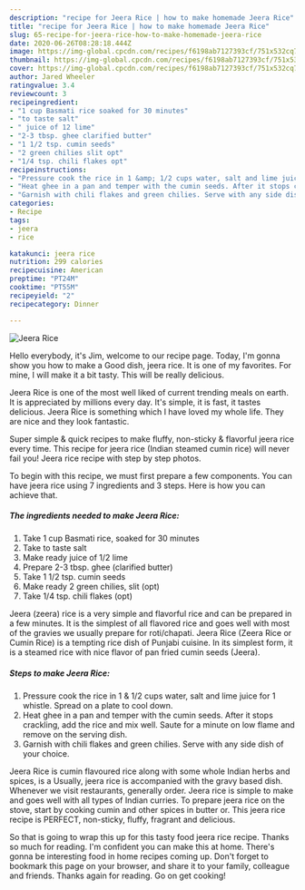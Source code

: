 ```yaml
---
description: "recipe for Jeera Rice | how to make homemade Jeera Rice"
title: "recipe for Jeera Rice | how to make homemade Jeera Rice"
slug: 65-recipe-for-jeera-rice-how-to-make-homemade-jeera-rice
date: 2020-06-26T08:28:18.444Z
image: https://img-global.cpcdn.com/recipes/f6198ab7127393cf/751x532cq70/jeera-rice-recipe-main-photo.jpg
thumbnail: https://img-global.cpcdn.com/recipes/f6198ab7127393cf/751x532cq70/jeera-rice-recipe-main-photo.jpg
cover: https://img-global.cpcdn.com/recipes/f6198ab7127393cf/751x532cq70/jeera-rice-recipe-main-photo.jpg
author: Jared Wheeler
ratingvalue: 3.4
reviewcount: 3
recipeingredient:
- "1 cup Basmati rice soaked for 30 minutes"
- "to taste salt"
- " juice of 12 lime"
- "2-3 tbsp. ghee clarified butter"
- "1 1/2 tsp. cumin seeds"
- "2 green chilies slit opt"
- "1/4 tsp. chili flakes opt"
recipeinstructions:
- "Pressure cook the rice in 1 &amp; 1/2 cups water, salt and lime juice for 1 whistle. Spread on a plate to cool down."
- "Heat ghee in a pan and temper with the cumin seeds. After it stops crackling, add the rice and mix well. Saute for a minute on low flame and remove on the serving dish."
- "Garnish with chili flakes and green chilies. Serve with any side dish of your choice."
categories:
- Recipe
tags:
- jeera
- rice

katakunci: jeera rice 
nutrition: 299 calories
recipecuisine: American
preptime: "PT24M"
cooktime: "PT55M"
recipeyield: "2"
recipecategory: Dinner

---
```



![Jeera Rice](https://img-global.cpcdn.com/recipes/f6198ab7127393cf/751x532cq70/jeera-rice-recipe-main-photo.jpg)

Hello everybody, it's Jim, welcome to our recipe page. Today, I'm gonna show you how to make a Good dish, jeera rice. It is one of my favorites. For mine, I will make it a bit tasty. This will be really delicious.

Jeera Rice is one of the most well liked of current trending meals on earth. It is appreciated by millions every day. It's simple, it is fast, it tastes delicious. Jeera Rice is something which I have loved my whole life. They are nice and they look fantastic.

Super simple &amp; quick recipes to make fluffy, non-sticky &amp; flavorful jeera rice every time. This recipe for jeera rice (Indian steamed cumin rice) will never fail you! Jeera rice recipe with step by step photos.


To begin with this recipe, we must first prepare a few components. You can have jeera rice using 7 ingredients and 3 steps. Here is how you can achieve that.

<!--inarticleads1-->

##### The ingredients needed to make Jeera Rice:

1. Take 1 cup Basmati rice, soaked for 30 minutes
1. Take to taste salt
1. Make ready  juice of 1/2 lime
1. Prepare 2-3 tbsp. ghee (clarified butter)
1. Take 1 1/2 tsp. cumin seeds
1. Make ready 2 green chilies, slit (opt)
1. Take 1/4 tsp. chili flakes (opt)


Jeera (zeera) rice is a very simple and flavorful rice and can be prepared in a few minutes. It is the simplest of all flavored rice and goes well with most of the gravies we usually prepare for roti/chapati. Jeera Rice (Zeera Rice or Cumin Rice) is a tempting rice dish of Punjabi cuisine. In its simplest form, it is a steamed rice with nice flavor of pan fried cumin seeds (Jeera). 

<!--inarticleads2-->

##### Steps to make Jeera Rice:

1. Pressure cook the rice in 1 &amp; 1/2 cups water, salt and lime juice for 1 whistle. Spread on a plate to cool down.
1. Heat ghee in a pan and temper with the cumin seeds. After it stops crackling, add the rice and mix well. Saute for a minute on low flame and remove on the serving dish.
1. Garnish with chili flakes and green chilies. Serve with any side dish of your choice.


Jeera Rice is cumin flavoured rice along with some whole Indian herbs and spices, is a Usually, jeera rice is accompanied with the gravy based dish. Whenever we visit restaurants, generally order. Jeera rice is simple to make and goes well with all types of Indian curries. To prepare jeera rice on the stove, start by cooking cumin and other spices in butter or. This jeera rice recipe is PERFECT, non-sticky, fluffy, fragrant and delicious. 

So that is going to wrap this up for this tasty food jeera rice recipe. Thanks so much for reading. I'm confident you can make this at home. There's gonna be interesting food in home recipes coming up. Don't forget to bookmark this page on your browser, and share it to your family, colleague and friends. Thanks again for reading. Go on get cooking!
